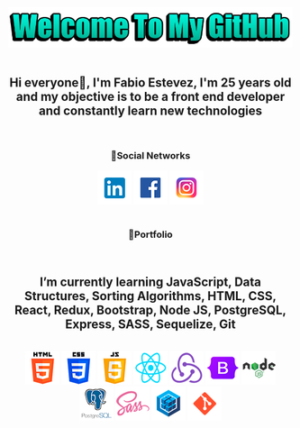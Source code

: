 <div align='center'>
  <img src="./imagenesv2/welcomeGitHub.png" alt="Imagen welcome" />
</div>

<br/>

<div align="center">
  <h2>Hi everyone👋, I'm Fabio Estevez, I'm 25 years old and my objective is to be a front end developer and constantly learn new technologies</h3>
</div>

<br/>

<div align="center">
  <h3>📣Social Networks</h3>
  <div>
    <a href="https://www.linkedin.com/in/fabio-andres-estevez-herrera/"><img src="./imagenesv2/linkedin.png"></img></a>
    <a href="https://www.facebook.com/profile.php?id=100013032283536"><img src="./imagenesv2/facebook.png"></img></a>
    <a href="https://www.instagram.com/padermoo/"><img src="./imagenesv2/instagram.png"></img></a>
  </div>
</div>

<br/>

<div align="center">
  <h3>💼Portfolio</h3>
</div>

<br/>

<div align="center">
  <h2>I’m currently learning JavaScript, Data Structures, Sorting Algorithms, HTML, CSS, React, Redux, Bootstrap, Node JS, PostgreSQL, Express, SASS, Sequelize, Git</h2>
  <br/>
  <div>
    <img src='./imagenesv2/html.png' alt="Imagen de html"/>
    <img src='./imagenesv2/css.png' atl="Imagen de css"/>
    <img src='./imagenesv2/javascript.png' atl="Imagen de javascript"/>
    <img src='./imagenesv2/react.png' atl="Imagen de react"/>
    <img src='./imagenesv2/redux.png' atl="Imagen de redux"/>
    <img src='./imagenesv2/bootstrap.png' atl="Imagen de bootstrap"/>
    <img src='./imagenesv2/node.png' atl="Imagen de node"/>
    <img src='./imagenesv2/postgresql.png' atl="Imagen de postgresql"/>
    <img src='./imagenesv2/sass.png' atl="Imagen de sass"/>
    <img src='./imagenesv2/sequelize.png' atl="Imagen de sequelize"/>
    <img src='./imagenesv2/git.png' atl="Imagen de git"/>
  </div>
</div>
